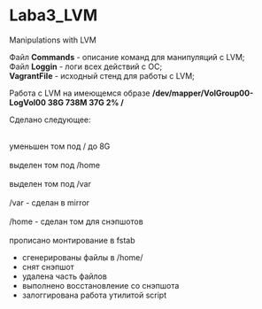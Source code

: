 # Laba3_LVM
Manipulations with LVM 


Файл <B>Commands</B> - описание команд для манипуляций с LVM;    
Файл <B>Loggin</B> - логи всех действий с ОС;        
<B>VagrantFile</B> - исходный стенд для работы с LVM; 

Работа с LVM 
на имеющемся образе
<B>/dev/mapper/VolGroup00-LogVol00 38G 738M 37G 2% /</B>


Сделано следующее:

<br>уменьшен том под / до 8G</br>
<br>выделен том под /home</br>
<br>выделен том под /var</br>
<br>/var - сделан в mirror</br>
<br>/home - сделан том для снэпшотов</br>
<br>прописано монтирование в fstab</br>

- сгенерированы файлы в /home/
- снят снэпшот
- удалена часть файлов
- выполнено восстановление со снэпшота
- залоггирована работа утилитой script


